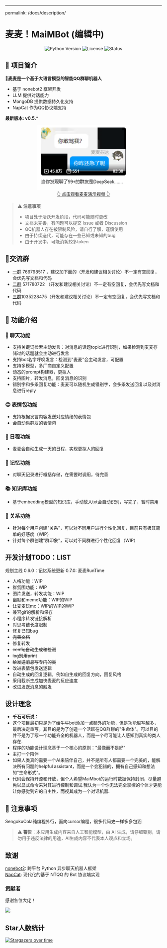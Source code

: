 ---
permalink: /docs/description/
# 麦麦！MaiMBot (编辑中) 


<div align="center">


![Python Version](https://img.shields.io/badge/Python-3.x-blue)
![License](https://img.shields.io/github/license/SengokuCola/MaiMBot)
![Status](https://img.shields.io/badge/状态-开发中-yellow)

</div>

## 📝 项目简介

**🍔麦麦是一个基于大语言模型的智能QQ群聊机器人**

- 基于 nonebot2 框架开发
- LLM 提供对话能力
- MongoDB 提供数据持久化支持
- NapCat 作为QQ协议端支持

**最新版本: v0.5.***

<div align="center">
<a href="https://www.bilibili.com/video/BV1amAneGE3P" target="_blank">
    <img src="/video.png" width="300" alt="麦麦演示视频">
    <br>
    👆 点击观看麦麦演示视频 👆


</a>
</div>

> ⚠️ **注意事项**
>
> - 项目处于活跃开发阶段，代码可能随时更改
> - 文档未完善，有问题可以提交 Issue 或者 Discussion
> - QQ机器人存在被限制风险，请自行了解，谨慎使用
> - 由于持续迭代，可能存在一些已知或未知的bug
> - 由于开发中，可能消耗较多token

## 💬交流群
- [一群](https://qm.qq.com/q/VQ3XZrWgMs) 766798517 ，建议加下面的（开发和建议相关讨论）不一定有空回复，会优先写文档和代码
- [二群](https://qm.qq.com/q/RzmCiRtHEW) 571780722 （开发和建议相关讨论）不一定有空回复，会优先写文档和代码
- [三群](https://qm.qq.com/q/wlH5eT8OmQ)1035228475（开发和建议相关讨论）不一定有空回复，会优先写文档和代码

## 🎯 功能介绍

### 💬 聊天功能

- 支持关键词检索主动发言：对消息的话题topic进行识别，如果检测到麦麦存储过的话题就会主动进行发言
- 支持bot名字呼唤发言：检测到"麦麦"会主动发言，可配置
- 支持多模型，多厂商自定义配置
- 动态的prompt构建器，更拟人
- 支持图片，转发消息，回复消息的识别
- 错别字和多条回复功能：麦麦可以随机生成错别字，会多条发送回复以及对消息进行reply

### 😊 表情包功能

- 支持根据发言内容发送对应情绪的表情包
- 会自动偷群友的表情包

### 📅 日程功能

- 麦麦会自动生成一天的日程，实现更拟人的回复

### 🧠 记忆功能

- 对聊天记录进行概括存储，在需要时调用，待完善

### 📚 知识库功能

- 基于embedding模型的知识库，手动放入txt会自动识别，写完了，暂时禁用

### 👥 关系功能

- 针对每个用户创建"关系"，可以对不同用户进行个性化回复，目前只有极其简单的好感度（WIP）
- 针对每个群创建"群印象"，可以对不同群进行个性化回复（WIP）



## 开发计划TODO：LIST

规划主线
0.6.0：记忆系统更新
0.7.0: 麦麦RunTime


- 人格功能：WIP
- 群氛围功能：WIP
- 图片发送，转发功能：WIP
- 幽默和meme功能：WIP的WIP
- 让麦麦玩mc：WIP的WIP的WIP
- 兼容gif的解析和保存
- 小程序转发链接解析
- 对思考链长度限制
- 修复已知bug
- ~~完善文档~~
- 修复转发
- ~~config自动生成和检测~~
- ~~log别用print~~
- ~~给发送消息写专门的类~~
- 改进表情包发送逻辑
- 自动生成的回复逻辑，例如自生成的回复方向，回复风格
- 采用截断生成加快麦麦的反应速度
- 改进发送消息的触发


## 设计理念

- **千石可乐说：**
- 这个项目最初只是为了给牛牛bot添加一点额外的功能，但是功能越写越多，最后决定重写。其目的是为了创造一个活跃在QQ群聊的"生命体"。可以目的并不是为了写一个功能齐全的机器人，而是一个尽可能让人感知到真实的类人存在.
- 程序的功能设计理念基于一个核心的原则："最像而不是好"
- 主打一个陪伴
- 如果人类真的需要一个AI来陪伴自己，并不是所有人都需要一个完美的，能解决所有问题的helpful assistant，而是一个会犯错的，拥有自己感知和想法的"生命形式"。
- 代码会保持开源和开放，但个人希望MaiMbot的运行时数据保持封闭，尽量避免以显式命令来对其进行控制和调试.我认为一个你无法完全掌控的个体才更能让你感觉到它的自主性，而视其成为一个对话机器.


## 📌 注意事项

SengokuCola纯编程外行，面向cursor编程，很多代码史一样多多包涵

> ⚠️ **警告**：本应用生成内容来自人工智能模型，由 AI 生成，请仔细甄别，请勿用于违反法律的用途，AI生成内容不代表本人观点和立场。

## 致谢

[nonebot2](https://github.com/nonebot/nonebot2): 跨平台 Python 异步聊天机器人框架  
[NapCat](https://github.com/NapNeko/NapCatQQ): 现代化的基于 NTQQ 的 Bot 协议端实现  

### 贡献者

感谢各位大佬！

<a href="https://github.com/SengokuCola/MaiMBot/graphs/contributors">
  <img src="https://contrib.rocks/image?repo=SengokuCola/MaiMBot&time=true" />
</a>


## Star人数统计
[![Stargazers over time](https://starchart.cc/SengokuCola/MaiMBot.svg?variant=adaptive)](https://starchart.cc/SengokuCola/MaiMBot)
